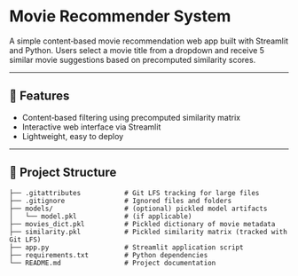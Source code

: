 # Movie Recommender System

A simple content‑based movie recommendation web app built with Streamlit and Python. Users select a movie title from a dropdown and receive 5 similar movie suggestions based on precomputed similarity scores.

---

## 🚀 Features

- Content‑based filtering using precomputed similarity matrix  
- Interactive web interface via Streamlit  
- Lightweight, easy to deploy  

---

## 📁 Project Structure

```text
├── .gitattributes           # Git LFS tracking for large files
├── .gitignore               # Ignored files and folders
├── models/                  # (optional) pickled model artifacts
│   └── model.pkl            # (if applicable)
├── movies_dict.pkl          # Pickled dictionary of movie metadata
├── similarity.pkl           # Pickled similarity matrix (tracked with Git LFS)
├── app.py                   # Streamlit application script
├── requirements.txt         # Python dependencies
└── README.md                # Project documentation
